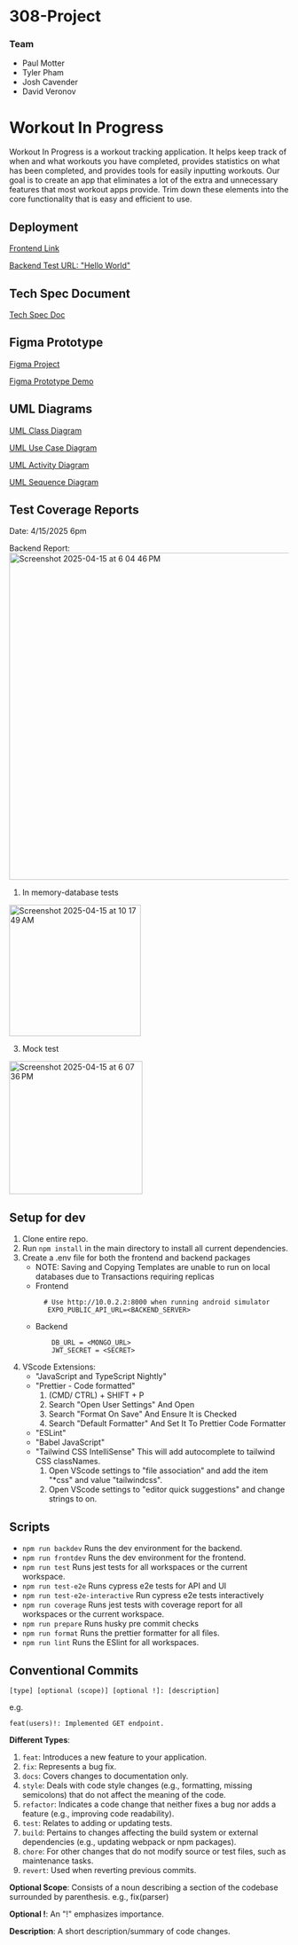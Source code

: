 # 308-Project
### Team
- Paul Motter
- Tyler Pham
- Josh Cavender
- David Veronov
 
# Workout In Progress
Workout In Progress is a workout tracking application. It helps keep track of when and what workouts you have completed, provides statistics on what has been completed, and provides tools for easily inputting workouts. Our goal is to create an app that eliminates a lot of the extra and unnecessary features that most workout apps provide. Trim down these elements into the core functionality that is easy and efficient to use.

## Deployment
[Frontend Link](https://orange-bush-0991c211e.6.azurestaticapps.net)

[Backend Test URL: "Hello World"](https://workoutinprogressapi-fhdwaeeafkayegcw.westus-01.azurewebsites.net/)

## Tech Spec Document
[Tech Spec Doc](https://docs.google.com/document/d/1pv5Od8G1ek-ETLHgJwQMxAxre_nD8fRDjutjLOnxXK0/edit?usp=sharing)

## Figma Prototype
[Figma Project](https://www.figma.com/design/40heWTG7s883OhvNfuJlLm/pmotter's-team-library?node-id=0-1&t=s2ZUUt3js5H2pfjs-1)

[Figma Prototype Demo](https://www.figma.com/proto/40heWTG7s883OhvNfuJlLm/pmotter's-team-library?node-id=3317-2&p=f&t=qPZslnocKgtIEETe-1&scaling=scale-down&content-scaling=fixed&page-id=0%3A1&starting-point-node-id=3317%3A2)

## UML Diagrams
[UML Class Diagram](https://drive.google.com/file/d/1ltDPBsD1gQQ0TONN-j8DJo3RjuxZuwwO/view?usp=sharing)

[UML Use Case Diagram](https://drive.google.com/file/d/13Lz_-dlQdHMw1UA3KrU9TH2LY3W08dgx/view?usp=sharing)

[UML Activity Diagram](https://drive.google.com/file/d/1RCC0hqDVSrnWCDgpppQ3kv7xycMe5lVk/view?usp=sharing)

[UML Sequence Diagram](https://drive.google.com/file/d/1S_xFfHS6SZ_wBLoxX58UuUnBaugZcNzJ/view?usp=sharing)

## Test Coverage Reports
Date: 4/15/2025 6pm 

Backend Report: <br />
<img width="590" alt="Screenshot 2025-04-15 at 6 04 46 PM" src="https://github.com/user-attachments/assets/d2c4c64d-f1be-4e8c-a5c0-a70593338b08" />

1. In memory-database tests <br />
<img width="237" alt="Screenshot 2025-04-15 at 10 17 49 AM" src="https://github.com/user-attachments/assets/a8102b44-051b-403d-bf70-9b6e118166dc" />

3. Mock test <br />
<img width="240" alt="Screenshot 2025-04-15 at 6 07 36 PM" src="https://github.com/user-attachments/assets/e6578ddd-4b49-461c-8230-762f3b4afcaf" />

## Setup for dev
1. Clone entire repo.
2. Run ```npm install``` in the main directory to install all current dependencies.
3. Create a .env file for both the frontend and backend packages
    - NOTE: Saving and Copying Templates are unable to run on local databases due to Transactions requiring replicas
    - Frontend
      ```
        # Use http://10.0.2.2:8000 when running android simulator
         EXPO_PUBLIC_API_URL=<BACKEND_SERVER>
      ```
    - Backend
      ```
          DB_URL = <MONGO_URL>
          JWT_SECRET = <SECRET>
      ```
4. VScode Extensions:
    - "JavaScript and TypeScript Nightly"
    - "Prettier - Code formatted"
        1. (CMD/ CTRL) + SHIFT + P
        2. Search "Open User Settings" And Open
        3. Search "Format On Save" And Ensure It is Checked
        4. Search "Default Formatter" And Set It To Prettier Code Formatter
    - "ESLint"
    - "Babel JavaScript"
    - "Tailwind CSS IntelliSense" This will add autocomplete to tailwind CSS classNames.
       1. Open VScode settings to "file association" and add the item "*css" and value "tailwindcss". 
       2. Open VScode settings to "editor quick suggestions" and change strings to on.

## Scripts
- ```npm run backdev``` Runs the dev environment for the backend.
- ```npm run frontdev``` Runs the dev environment for the frontend.
- ```npm run test``` Runs jest tests for all workspaces or the current workspace.
- ```npm run test-e2e``` Runs cypress e2e tests for API and UI
- ```npm run test-e2e-interactive``` Run cypress e2e tests interactively
- ```npm run coverage``` Runs jest tests with coverage report for all workspaces or the current workspace.
- ```npm run prepare``` Runs husky pre commit checks
- ```npm run format``` Runs the prettier formatter for all files.
- ```npm run lint``` Runs the ESlint for all workspaces.

## Conventional Commits
```
[type] [optional (scope)] [optional !]: [description]
```
e.g.
```
feat(users)!: Implemented GET endpoint.
```
**Different Types**:
 
1. ```feat```: Introduces a new feature to your application.
2. ```fix```: Represents a bug fix.
3. ```docs```: Covers changes to documentation only.
4. ```style```: Deals with code style changes (e.g., formatting, missing semicolons) that do not affect the meaning of the code.
5. ```refactor```: Indicates a code change that neither fixes a bug nor adds a feature (e.g., improving code readability).
6. ```test```: Relates to adding or updating tests.
7. ```build```: Pertains to changes affecting the build system or external dependencies (e.g., updating webpack or npm packages).
8. ```chore```: For other changes that do not modify source or test files, such as maintenance tasks.
9. ```revert```: Used when reverting previous commits.

**Optional Scope**: Consists of a noun describing a section of the codebase surrounded by parenthesis. e.g., fix(parser)

**Optional !**: An "!" emphasizes importance.

**Description**: A short description/summary of code changes.

